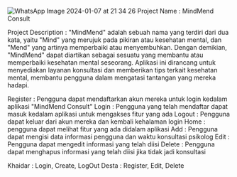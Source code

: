 ![WhatsApp Image 2024-01-07 at 21 34 26](https://github.com/khxx0902/Final_PAM/assets/115076524/d77ccf54-67ab-40b1-997a-1c39e45a42e6)
Project Name : MindMend Consult

Project Description : "MindMend" adalah sebuah nama yang terdiri dari dua kata, yaitu "Mind" yang merujuk pada pikiran atau kesehatan mental, dan "Mend" yang artinya memperbaiki atau menyembuhkan. 
Dengan demikian, "MindMend" dapat diartikan sebagai sesuatu yang membantu atau memperbaiki kesehatan mental seseorang. 
Aplikasi ini dirancang untuk menyediakan layanan konsultasi dan memberikan tips terkait kesehatan mental, 
membantu pengguna dalam mengatasi tantangan yang mereka hadapi.

Register : Pengguna dapat mendaftarkan akun mereka untuk login kedalam aplikasi "MindMend Consult"
Login : Pengguna yang telah mendaftar dapat masuk kedalam aplikasi untuk mengakses fitur yang ada
Logout : Pengguna dapat keluar dari akun mereka dan kembali kehalaman login
Home : pengguna dapat melihat fitur yang ada didalam aplikasi
Add : Pengguna dapat mengisi data informasi pengguna dan waktu konsultasi psikolog
Edit : Pengguna dapat mengedit informasi yang telah diisi
Delete : Pengguna dapat menghapus informasi yang telah diisi jika tidak jadi konsultasi

Khaidar : Login, Create, LogOut
Desta : Register, Edit, Delete




